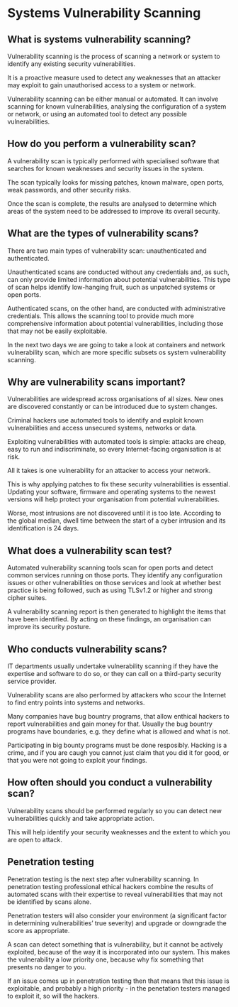 # Systems Vulnerability Scanning

## What is systems vulnerability scanning?

Vulnerability scanning is the process of scanning a network or system to identify any existing security vulnerabilities.

It is a proactive measure used to detect any weaknesses that an attacker may exploit to gain unauthorised access to a system or network.

Vulnerability scanning can be either manual or automated. It can involve scanning for known vulnerabilities, analysing the configuration of a system or network, or using an automated tool to detect any possible vulnerabilities.

## How do you perform a vulnerability scan?

A vulnerability scan is typically performed with specialised software that searches for known weaknesses and security issues in the system.

The scan typically looks for missing patches, known malware, open ports, weak passwords, and other security risks.

Once the scan is complete, the results are analysed to determine which areas of the system need to be addressed to improve its overall security.

## What are the types of vulnerability scans?

There are two main types of vulnerability scan: unauthenticated and authenticated.

Unauthenticated scans are conducted without any credentials and, as such, can only provide limited information about potential vulnerabilities. This type of scan helps identify low-hanging fruit, such as unpatched systems or open ports.

Authenticated scans, on the other hand, are conducted with administrative credentials. This allows the scanning tool to provide much more comprehensive information about potential vulnerabilities, including those that may not be easily exploitable.

In the next two days we are going to take a look at containers and network vulnerability scan, which are more specific subsets os system vulnerability scanning.

## Why are vulnerability scans important?

Vulnerabilities are widespread across organisations of all sizes. New ones are discovered constantly or can be introduced due to system changes.

Criminal hackers use automated tools to identify and exploit known vulnerabilities and access unsecured systems, networks or data.

Exploiting vulnerabilities with automated tools is simple: attacks are cheap, easy to run and indiscriminate, so every Internet-facing organisation is at risk.

All it takes is one vulnerability for an attacker to access your network.

This is why applying patches to fix these security vulnerabilities is essential. Updating your software, firmware and operating systems to the newest versions will help protect your organisation from potential vulnerabilities.

Worse, most intrusions are not discovered until it is too late. According to the global median, dwell time between the start of a cyber intrusion and its identification is 24 days.

## What does a vulnerability scan test?

Automated vulnerability scanning tools scan for open ports and detect common services running on those ports. They identify any configuration issues or other vulnerabilities on those services and look at whether best practice is being followed, such as using TLSv1.2 or higher and strong cipher suites.

A vulnerability scanning report is then generated to highlight the items that have been identified. By acting on these findings, an organisation can improve its security posture.

## Who conducts vulnerability scans?

IT departments usually undertake vulnerability scanning if they have the expertise and software to do so, or they can call on a third-party security service provider.

Vulnerability scans are also performed by attackers who scour the Internet to find entry points into systems and networks.

Many companies have bug bountry programs, that allow enthical hackers to report vulnerabilities and gain money for that. Usually the bug bountry programs have boundaries, e.g. they define what is allowed and what is not.

Participating in big bounty programs must be done resposibly. Hacking is a crime, and if you are caugh you cannot just claim that you did it for good, or that you were not going to exploit your findings.

## How often should you conduct a vulnerability scan?

Vulnerability scans should be performed regularly so you can detect new vulnerabilities quickly and take appropriate action.

This will help identify your security weaknesses and the extent to which you are open to attack.

## Penetration testing

Penetration testing is the next step after vulnerability scanning. In penetration testing professional ethical hackers combine the results of automated scans with their expertise to reveal vulnerabilities that may not be identified by scans alone.

Penetration testers will also consider your environment (a significant factor in determining vulnerabilities’ true severity) and upgrade or downgrade the score as appropriate.

A scan can detect something that is vulnerability, but it cannot be actively exploited, because of the way it is incorporated into our system. This makes the vulnerability a low priority one, because why fix something that presents no danger to you.

If an issue comes up in penetration testing then that means that this issue is exploitable, and probably a high priority - in the penetation testers managed to exploit it, so will the hackers.